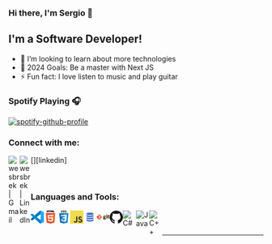 ### Hi there, I'm Sergio 👋

## I'm a Software Developer!

- 👯 I’m looking to learn about more technologies
- 🥅 2024 Goals: Be a master with Next JS
- ⚡ Fun fact: I love listen to music and play guitar

### Spotify Playing 🎧
[![spotify-github-profile](https://spotify-github-profile.vercel.app/api/view?uid=wesbrek2807&cover_image=true)](https://spotify-github-profile.vercel.app/api/view?uid=wesbrek2807&redirect=true)


### Connect with me:

[<img align="left" alt="wesbrek | Gmail"  width="22px" src="https://img.icons8.com/fluent/48/000000/gmail.png" />](mailto:sergioalfaro2807@mail.com)
[<img align="left" alt="wesbrek | LinkedIn" width="22px" src="https://cdn.jsdelivr.net/npm/simple-icons@v3/icons/linkedin.svg" />][linkedin]

<br />


### Languages and Tools:

<img align="left" alt="Visual Studio Code" width="26px" src="https://raw.githubusercontent.com/github/explore/80688e429a7d4ef2fca1e82350fe8e3517d3494d/topics/visual-studio-code/visual-studio-code.png" />
<img align="left" alt="HTML5" width="26px" src="https://raw.githubusercontent.com/github/explore/80688e429a7d4ef2fca1e82350fe8e3517d3494d/topics/html/html.png" />
<img align="left" alt="CSS3" width="26px" src="https://raw.githubusercontent.com/github/explore/80688e429a7d4ef2fca1e82350fe8e3517d3494d/topics/css/css.png" />
<img align="left" alt="JavaScript" width="26px" src="https://raw.githubusercontent.com/github/explore/80688e429a7d4ef2fca1e82350fe8e3517d3494d/topics/javascript/javascript.png" />
<img align="left" alt="SQL" width="26px" src="https://raw.githubusercontent.com/github/explore/80688e429a7d4ef2fca1e82350fe8e3517d3494d/topics/sql/sql.png" />
<img align="left" alt="Git" width="26px" src="https://raw.githubusercontent.com/github/explore/80688e429a7d4ef2fca1e82350fe8e3517d3494d/topics/git/git.png" />
<img align="left" alt="GitHub" width="26px" src="https://raw.githubusercontent.com/github/explore/78df643247d429f6cc873026c0622819ad797942/topics/github/github.png" />
<img align="left" alt="C#" width="26px" src="https://github.com/abranhe/programming-languages-logos/blob/master/src/csharp/csharp.png" />
<img align="left" alt="Java" width="26px" src="https://github.com/abranhe/programming-languages-logos/blob/master/src/java/java.png" />
<img align="left" alt="C++" width="26px" src="https://github.com/abranhe/programming-languages-logos/blob/master/src/cpp/cpp.png" />


<br />
<br />


---
